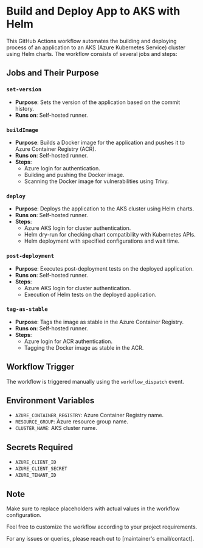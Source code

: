 # Build and Deploy App to AKS with Helm

This GitHub Actions workflow automates the building and deploying process of an application to an AKS (Azure Kubernetes Service) cluster using Helm charts. The workflow consists of several jobs and steps:

## Jobs and Their Purpose

### `set-version`

- **Purpose**: Sets the version of the application based on the commit history.
- **Runs on**: Self-hosted runner.

### `buildImage`

- **Purpose**: Builds a Docker image for the application and pushes it to Azure Container Registry (ACR).
- **Runs on**: Self-hosted runner.
- **Steps**:
  - Azure login for authentication.
  - Building and pushing the Docker image.
  - Scanning the Docker image for vulnerabilities using Trivy.

### `deploy`

- **Purpose**: Deploys the application to the AKS cluster using Helm charts.
- **Runs on**: Self-hosted runner.
- **Steps**:
  - Azure AKS login for cluster authentication.
  - Helm dry-run for checking chart compatibility with Kubernetes APIs.
  - Helm deployment with specified configurations and wait time.

### `post-deployment`

- **Purpose**: Executes post-deployment tests on the deployed application.
- **Runs on**: Self-hosted runner.
- **Steps**:
  - Azure AKS login for cluster authentication.
  - Execution of Helm tests on the deployed application.

### `tag-as-stable`

- **Purpose**: Tags the image as stable in the Azure Container Registry.
- **Runs on**: Self-hosted runner.
- **Steps**:
  - Azure login for ACR authentication.
  - Tagging the Docker image as stable in the ACR.

## Workflow Trigger

The workflow is triggered manually using the `workflow_dispatch` event.

## Environment Variables

- `AZURE_CONTAINER_REGISTRY`: Azure Container Registry name.
- `RESOURCE_GROUP`: Azure resource group name.
- `CLUSTER_NAME`: AKS cluster name.

## Secrets Required

- `AZURE_CLIENT_ID`
- `AZURE_CLIENT_SECRET`
- `AZURE_TENANT_ID`

## Note

Make sure to replace placeholders with actual values in the workflow configuration.

Feel free to customize the workflow according to your project requirements.

For any issues or queries, please reach out to [maintainer's email/contact].

